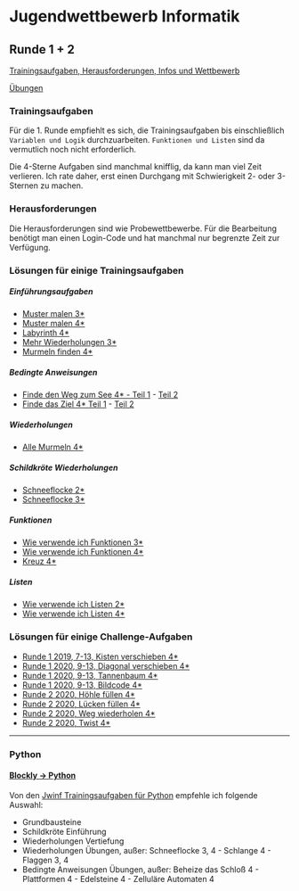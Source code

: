 # Jugendwettbewerb Informatik


## Runde 1 + 2

[Trainingsaufgaben, Herausforderungen, Infos und Wettbewerb](https://jwinf.de/)

[Übungen](./uebungen/uebungen.md)

### Trainingsaufgaben

Für die 1. Runde empfiehlt es sich, die Trainingsaufgaben bis einschließlich
`Variablen und Logik` durchzuarbeiten. `Funktionen und Listen` sind da vermutlich noch
nicht erforderlich.

Die 4-Sterne Aufgaben sind manchmal knifflig, da kann man viel Zeit verlieren. Ich rate daher, erst
einen Durchgang mit Schwierigkeit 2- oder 3-Sternen zu machen.

### Herausforderungen

Die Herausforderungen sind wie Probewettbewerbe. Für die Bearbeitung benötigt man einen Login-Code und hat
manchmal nur begrenzte Zeit zur Verfügung.

### Lösungen für einige Trainingsaufgaben

##### Einführungsaufgaben

-   [Muster malen 3\*](https://youtu.be/9OQZNqgCZr0)
-   [Muster malen 4\*](https://youtu.be/3GsRVJHncBI)
-   [Labyrinth 4\*](https://youtu.be/JmVyJHTA0rg)
-   [Mehr Wiederholungen 3\*](https://youtu.be/qw2duMDOht8)
-   [Murmeln finden 4\*](https://youtu.be/KY5n8UvQbL8)

##### Bedingte Anweisungen

-   [Finde den Weg zum See 4\* - Teil 1](https://youtu.be/NqzblbEeFWI) - [Teil 2](https://youtu.be/BJRWdUek4Yo)
-   [Finde das Ziel 4\* Teil 1](https://youtu.be/VJNxpL2FGw8) - [Teil 2](https://youtu.be/0UJKFQ5xN4U)

##### Wiederholungen

-   [Alle Murmeln 4\*](https://youtu.be/8pexoQt4adg)

##### Schildkröte Wiederholungen

-   [Schneeflocke 2\*](https://youtu.be/V5vlW5HpTMM)
-   [Schneeflocke 3\*](https://youtu.be/kOW3v_OcYhE)

##### Funktionen

-   [Wie verwende ich Funktionen 3\*](https://youtu.be/3ZBAFbKyTEU)
-   [Wie verwende ich Funktionen 4\*](https://youtu.be/oxtRyCQvnU8)
-   [Kreuz 4\*](https://youtu.be/Kau-RgVibW0)

##### Listen

-   [Wie verwende ich Listen 2\*](https://youtu.be/whKnaFHB2MQ)
-   [Wie verwende ich Listen 4\*](https://youtu.be/23mocZKsm-E)

### Lösungen für einige Challenge-Aufgaben

-   [Runde 1 2019, 7-13, Kisten verschieben 4\*](https://youtu.be/Br1NTMCsFE8)
-   [Runde 1 2020, 9-13, Diagonal verschieben 4\*](https://youtu.be/CpAANG502aM)
-   [Runde 1 2020, 9-13, Tannenbaum 4\*](https://youtu.be/jYy0vt45edw)
-   [Runde 1 2020, 9-13, Bildcode 4\*](https://youtu.be/CVrLfLfxIC8)
-   [Runde 2 2020, Höhle füllen 4\*](https://youtu.be/Eex_FRz3_IY)
-   [Runde 2 2020, Lücken füllen 4\*](https://youtu.be/vhvSNwMDJs8)
-   [Runde 2 2020, Weg wiederholen 4\*](https://youtu.be/0vzuzkAeGyI)
-   [Runde 2 2020, Twist 4\*](https://youtu.be/tWTi9uUg_Yo)

---

### Python

####  [Blockly -> Python](./blockly.md)


Von den [Jwinf Trainingsaufgaben für Python](https://jwinf.de/contest/?filter=open)
empfehle ich folgende Auswahl:

  - Grundbausteine 
  - Schildkröte Einführung
  - Wiederholungen Vertiefung
  - Wiederholungen Übungen, außer: Schneeflocke 3, 4 - Schlange 4 - Flaggen 3, 4
  - Bedingte Anweisungen Übungen, außer: Beheize das Schloß 4 - Plattformen 4 - Edelsteine 4 - Zelluläre Automaten 4



<!-- ## Runde 3

#### Übungen

-   [A1](https://replit.com/@ktheu42/A1)

#### Beispielaufgaben

Die Aufgaben der Runde 3 sind die beiden Junioraufgaben des [Bundeswettbewerbs Informatik.](https://bwinf.de/bundeswettbewerb/)

Beispiele:

**[Landnahme](./landnahme/landnahme.md)** (J34-1)

**[Kassiopeia](./kassiopeia/kassiopeia.md)** (J34-2)

**[Luftballons](./luftballons/luftballons.md)** (J35-1)

**[Lama](./lama/lama.md)** (J35-2)

**[Bücherregal](./buecherregal/buecherregal.md)** (J36-1)

**[Wintervorrat](./wintervorrat/wintervorrat.md)** (J36-2)

**[Auf und Ab](./auf_und_ab/auf_und_ab.md)** (J37-1)

**[Baywatch](./baywatch/baywatch.md)** (J37-2)

**[Parallelen](./parallelen/parallelen.md)** - (J38-1)

**[Kacheln](./kacheln/kacheln.md)** - (J38-2)

**[Passwörter](./passwoerter/passwoerter.md)** (J39-1)

**[Baulwürfe](./baulwuerfe/baulwuerfe.md)** (J39-2) -->
